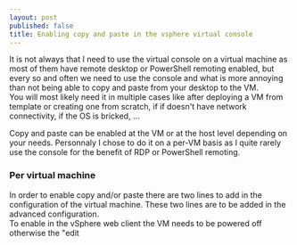 ```yaml
---
layout: post
published: false
title: Enabling copy and paste in the vsphere virtual console
---
```

It is not always that I need to use the virtual console on a virtual machine as most of them have remote desktop or PowerShell remoting enabled, but every so and often we need to use the console and what is more annoying than not being able to copy and paste from your desktop to the VM.  
You will most likely need it in multiple cases like after deploying a VM from template or creating one from scratch, if if doesn't have network connectivity, if the OS is bricked, ...

Copy and paste can be enabled at the VM or at the host level depending on your needs. Personnaly I chose to do it on a per-VM basis as I quite rarely use the console for the benefit of RDP or PowerShell remoting.

### Per virtual machine

In order to enable copy and/or paste there are two lines to add in the configuration of the virtual machine. These two lines are to be added in the advanced configuration.  
To enable in the vSphere web client the VM needs to be powered off otherwise the "edit
